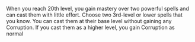 When you reach 20th level, you gain mastery over two powerful spells and can cast them with little effort. Choose two 3rd-level or lower spells that you know. You can cast them at their base level without gaining any Corruption. If you cast them as a higher level, you gain Corruption as normal